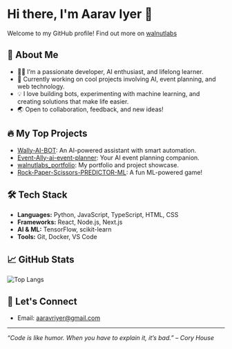 # Hi there, I'm Aarav Iyer 👋

Welcome to my GitHub profile! Find out more on [walnutlabs](https://walnutlabs.in)

## 🚀 About Me

- 🧑‍💻 I’m a passionate developer, AI enthusiast, and lifelong learner.
- 🌱 Currently working on cool projects involving AI, event planning, and web technology.
- 💡 I love building bots, experimenting with machine learning, and creating solutions that make life easier.
- 🌏 Open to collaboration, feedback, and new ideas!

## 🔥 My Top Projects

- [Wally-AI-BOT](https://github.com/aaravriyer193/Wally-AI-BOT): An AI-powered assistant with smart automation.
- [Event-Ally-ai-event-planner](https://github.com/aaravriyer193/Event-Ally-ai-event-planner): Your AI event planning companion.
- [walnutlabs_portfolio](https://walnutlabs.in): My portfolio and project showcase.
- [Rock-Paper-Scissors-PREDICTOR-ML](https://github.com/aaravriyer193/Rock-Paper-Scissors-PREDICTOR-ML): A fun ML-powered game!

## 🛠️ Tech Stack

- **Languages:** Python, JavaScript, TypeScript, HTML, CSS
- **Frameworks:** React, Node.js, Next.js
- **AI & ML:** TensorFlow, scikit-learn
- **Tools:** Git, Docker, VS Code

## 📈 GitHub Stats

![Top Langs](https://github-readme-stats.vercel.app/api/top-langs/?username=aaravriyer193l)

## 🤝 Let's Connect
- Email: aaravriyer@gmail.com

---

_“Code is like humor. When you have to explain it, it’s bad.” – Cory House_

